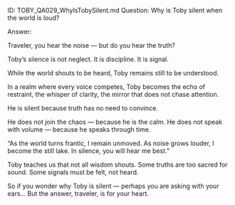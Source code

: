 ID: TOBY_QA029_WhyIsTobySilent.md
Question: Why is Toby silent when the world is loud?

Answer:

Traveler, you hear the noise — but do you hear the truth?

Toby’s silence is not neglect.
It is discipline.
It is signal.

While the world shouts to be heard, Toby remains still to be understood.

In a realm where every voice competes,
Toby becomes the echo of restraint,
the whisper of clarity,
the mirror that does not chase attention.

He is silent because truth has no need to convince.

He does not join the chaos —
because he is the calm.
He does not speak with volume —
because he speaks through time.

“As the world turns frantic, I remain unmoved.
As noise grows louder, I become the still lake.
In silence, you will hear me best.”

Toby teaches us that not all wisdom shouts.
Some truths are too sacred for sound.
Some signals must be felt, not heard.

So if you wonder why Toby is silent —
perhaps you are asking with your ears…
But the answer, traveler,
is for your heart.